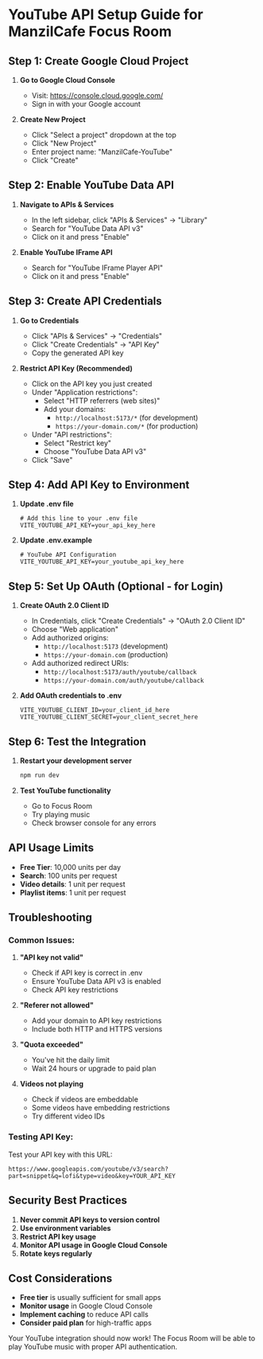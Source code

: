 # YouTube API Setup Guide for ManzilCafe Focus Room

## Step 1: Create Google Cloud Project

1. **Go to Google Cloud Console**
   - Visit: https://console.cloud.google.com/
   - Sign in with your Google account

2. **Create New Project**
   - Click "Select a project" dropdown at the top
   - Click "New Project"
   - Enter project name: "ManzilCafe-YouTube"
   - Click "Create"

## Step 2: Enable YouTube Data API

1. **Navigate to APIs & Services**
   - In the left sidebar, click "APIs & Services" → "Library"
   - Search for "YouTube Data API v3"
   - Click on it and press "Enable"

2. **Enable YouTube IFrame API**
   - Search for "YouTube IFrame Player API"
   - Click on it and press "Enable"

## Step 3: Create API Credentials

1. **Go to Credentials**
   - Click "APIs & Services" → "Credentials"
   - Click "Create Credentials" → "API Key"
   - Copy the generated API key

2. **Restrict API Key (Recommended)**
   - Click on the API key you just created
   - Under "Application restrictions":
     - Select "HTTP referrers (web sites)"
     - Add your domains:
       - `http://localhost:5173/*` (for development)
       - `https://your-domain.com/*` (for production)
   - Under "API restrictions":
     - Select "Restrict key"
     - Choose "YouTube Data API v3"
   - Click "Save"

## Step 4: Add API Key to Environment

1. **Update .env file**
   ```env
   # Add this line to your .env file
   VITE_YOUTUBE_API_KEY=your_api_key_here
   ```

2. **Update .env.example**
   ```env
   # YouTube API Configuration
   VITE_YOUTUBE_API_KEY=your_youtube_api_key_here
   ```

## Step 5: Set Up OAuth (Optional - for Login)

1. **Create OAuth 2.0 Client ID**
   - In Credentials, click "Create Credentials" → "OAuth 2.0 Client ID"
   - Choose "Web application"
   - Add authorized origins:
     - `http://localhost:5173` (development)
     - `https://your-domain.com` (production)
   - Add authorized redirect URIs:
     - `http://localhost:5173/auth/youtube/callback`
     - `https://your-domain.com/auth/youtube/callback`

2. **Add OAuth credentials to .env**
   ```env
   VITE_YOUTUBE_CLIENT_ID=your_client_id_here
   VITE_YOUTUBE_CLIENT_SECRET=your_client_secret_here
   ```

## Step 6: Test the Integration

1. **Restart your development server**
   ```bash
   npm run dev
   ```

2. **Test YouTube functionality**
   - Go to Focus Room
   - Try playing music
   - Check browser console for any errors

## API Usage Limits

- **Free Tier**: 10,000 units per day
- **Search**: 100 units per request
- **Video details**: 1 unit per request
- **Playlist items**: 1 unit per request

## Troubleshooting

### Common Issues:

1. **"API key not valid"**
   - Check if API key is correct in .env
   - Ensure YouTube Data API v3 is enabled
   - Check API key restrictions

2. **"Referer not allowed"**
   - Add your domain to API key restrictions
   - Include both HTTP and HTTPS versions

3. **"Quota exceeded"**
   - You've hit the daily limit
   - Wait 24 hours or upgrade to paid plan

4. **Videos not playing**
   - Check if videos are embeddable
   - Some videos have embedding restrictions
   - Try different video IDs

### Testing API Key:

Test your API key with this URL:
```
https://www.googleapis.com/youtube/v3/search?part=snippet&q=lofi&type=video&key=YOUR_API_KEY
```

## Security Best Practices

1. **Never commit API keys to version control**
2. **Use environment variables**
3. **Restrict API key usage**
4. **Monitor API usage in Google Cloud Console**
5. **Rotate keys regularly**

## Cost Considerations

- **Free tier** is usually sufficient for small apps
- **Monitor usage** in Google Cloud Console
- **Implement caching** to reduce API calls
- **Consider paid plan** for high-traffic apps

Your YouTube integration should now work! The Focus Room will be able to play YouTube music with proper API authentication.